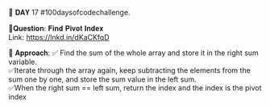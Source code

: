 
📌 𝐃𝐀𝐘 17 #100daysofcodechallenge.  

📌𝐐𝐮𝐞𝐬𝐭𝐢𝐨𝐧: 𝐅𝐢𝐧𝐝 𝐏𝐢𝐯𝐨𝐭 𝐈𝐧𝐝𝐞𝐱  
Link:
https://lnkd.in/dKaCKfqD  


📌 𝐀𝐩𝐩𝐫𝐨𝐚𝐜𝐡:
✅ Find the sum of the whole array and store it in the right sum variable.  
✅Iterate through the array again, keep subtracting the elements from the sum one by one, and store the sum value in the left sum.  
✅When the right sum == left sum, return the index and the index is the pivot index  
